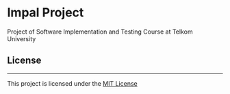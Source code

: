 # Impal Project

Project of Software Implementation and Testing Course at Telkom University

## License
-----
This project is licensed under the [MIT License](LICENSE)